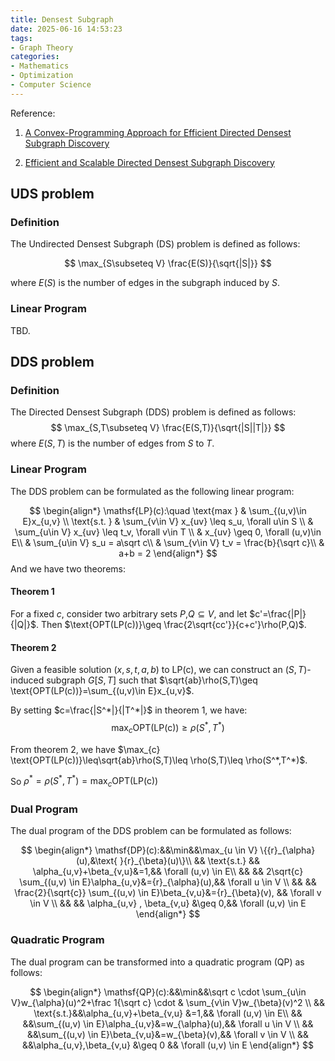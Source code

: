 ```yaml
---
title: Densest Subgraph
date: 2025-06-16 14:53:23
tags:
- Graph Theory
categories:
- Mathematics
- Optimization
- Computer Science
---
```


Reference:

1. [A Convex-Programming Approach for Efficient Directed Densest Subgraph Discovery](https://dl.acm.org/doi/pdf/10.1145/3514221.3517837)

2. [Efficient and Scalable Directed Densest Subgraph Discovery]()


## UDS problem
### Definition
The Undirected Densest Subgraph (DS) problem is defined as follows:

$$
\max_{S\subseteq V} \frac{E(S)}{\sqrt{|S|}}
$$

where $E(S)$ is the number of edges in the subgraph induced by $S$.
### Linear Program

TBD.

## DDS problem

### Definition

The Directed Densest Subgraph (DDS) problem is defined as follows:
$$
\max_{S,T\subseteq V} \frac{E(S,T)}{\sqrt{|S||T|}}
$$
where $E(S,T)$ is the number of edges from $S$ to $T$.

### Linear Program
The DDS problem can be formulated as the following linear program:

$$
\begin{align*}
\mathsf{LP}(c):\quad \text{max } &  \sum_{(u,v)\in E}x_{u,v} \\
\text{s.t. } & \sum_{v\in V} x_{uv} \leq s_u, \forall u\in S \\
& \sum_{u\in V} x_{uv} \leq t_v, \forall v\in T \\
& x_{uv} \geq 0, \forall (u,v)\in E\\
& \sum_{u\in V} s_u = a\sqrt c\\
& \sum_{v\in V} t_v = \frac{b}{\sqrt c}\\
& a+b = 2
\end{align*}
$$
And we have two theorems:

#### Theorem 1

For a fixed $c$, consider two arbitrary sets $P$,$Q\subseteq V$, and let $c'=\frac{|P|}{|Q|}$. Then $\text{OPT(LP(c))}\geq \frac{2\sqrt{cc'}}{c+c'}\rho(P,Q)$.

#### Theorem 2

Given a feasible solution $(x,s,t,a,b)$ to $\text{LP(c)}$, we can construct an $(S,T)$-induced subgraph $G[S,T]$ such that $\sqrt{ab}\rho(S,T)\geq \text{OPT(LP(c))}=\sum_{(u,v)\in E}x_{u,v}$.

By setting $c=\frac{|S^*|}{|T^*|}$ in  theorem 1, we have:
$$
\max_c{\text{OPT(LP(c))}}\geq \rho(S^*,T^*)
$$
 
From theorem 2, we have $\max_{c} \text{OPT(LP(c))}\leq\sqrt{ab}\rho(S,T)\leq \rho(S,T)\leq \rho(S^*,T^*)$.

So $\rho^*=\rho(S^*,T^*)=\max_{c} \text{OPT(LP(c))}$

### Dual Program

The dual program of the DDS problem can be formulated as follows:

$$
\begin{align*} 
\mathsf{DP}(c):&&\min&&\max_{u \in V} \{{r}_{\alpha}(u),&\text{ }{r}_{\beta}(u)\}\\ 	
&& \text{s.t.}	&& \alpha_{u,v}+\beta_{v,u}&=1,&& \forall (u,v) \in E\\ 	
&& && 2\sqrt{c} \sum_{(u,v) \in E}\alpha_{u,v}&={r}_{\alpha}(u),&& \forall u \in V \\  	
&& && \frac{2}{\sqrt{c}} \sum_{(u,v) \in E}\beta_{v,u}&={r}_{\beta}(v),	&& \forall v \in V \\  
&&	&& \alpha_{u,v} , \beta_{v,u} &\geq 0,&& \forall (u,v) \in E   \end{align*}
$$

### Quadratic Program

The dual program can be transformed into a quadratic program (QP) as follows:

$$
\begin{align*}
\mathsf{QP}(c):&&\min&&\sqrt c \cdot \sum_{u\in V}w_{\alpha}(u)^2+\frac 1{\sqrt c} \cdot & \sum_{v\in V}w_{\beta}(v)^2 \\
&& \text{s.t.}&&\alpha_{u,v}+\beta_{v,u} &=1,&& \forall (u,v) \in E\\
&& &&\sum_{(u,v) \in E}\alpha_{u,v}&=w_{\alpha}(u),&& \forall u \in V \\
&& &&\sum_{(u,v) \in E}\beta_{v,u}&=w_{\beta}(v),&& \forall v \in V \\
&& &&\alpha_{u,v},\beta_{v,u} &\geq 0 && \forall (u,v) \in E
\end{align*}
$$

